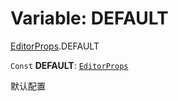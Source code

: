 # Variable: DEFAULT

[EditorProps](/en/auto-docs/editor/modules/EditorProps.md).DEFAULT

`Const` **DEFAULT**: [`EditorProps`](/en/auto-docs/editor/interfaces/EditorProps-1.md)

默认配置
